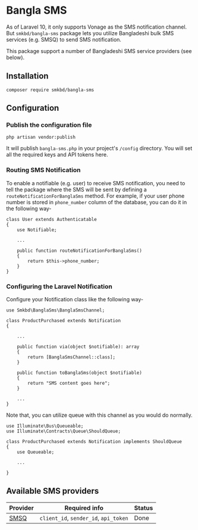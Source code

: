 # Bangla SMS
As of Laravel 10, it only supports Vonage as the SMS notification channel. But `smkbd/bangla-sms` package lets you utilize Bangladeshi bulk SMS services (e.g. SMSQ) to send SMS notification.

This package support a number of Bangladeshi SMS service providers (see below).

## Installation
    composer require smkbd/bangla-sms

## Configuration
### Publish the configuration file

    php artisan vendor:publish

It will publish `bangla-sms.php` in your project's `/config` directory.
You will set all the required keys and API tokens here.


### Routing SMS Notification
To enable a notifiable (e.g. user) to receive SMS notification, you need to tell the package
where the SMS will be sent by defining a `routeNotificationForBanglaSms` method. For example, 
if your user phone number is stored in `phone_number` column of the database, you can 
do it in the following way-


    class User extends Authenticatable
    {
        use Notifiable;

        ...

        public function routeNotificationForBanglaSms()
        {
            return $this->phone_number;
        }
    }

### Configuring the Laravel Notification
Configure your Notification class like the following way-

    use Smkbd\BanglaSms\BanglaSmsChannel;

    class ProductPurchased extends Notification
    {
    
        ...

        public function via(object $notifiable): array
        {
            return [BanglaSmsChannel::class];
        }

        public function toBanglaSms(object $notifiable)
        {
            return "SMS content goes here";
        }

        ...
    }

Note that, you can utilize queue with this channel as you would do normally.

    use Illuminate\Bus\Queueable;
    use Illuminate\Contracts\Queue\ShouldQueue;

    class ProductPurchased extends Notification implements ShouldQueue
    {
        use Queueable;
        
        ...
        
    }


## Available SMS providers
| Provider                     | Required info | Status |
|------------------------------|---------------|--------|
| [SMSQ](https://smsq.com.bd/) | `client_id`, `sender_id`, `api_token` | Done |

